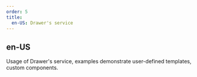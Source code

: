 ```yaml
---
order: 5
title:
  en-US: Drawer's service
---
```


## en-US

Usage of Drawer's service, examples demonstrate user-defined templates, custom components.
